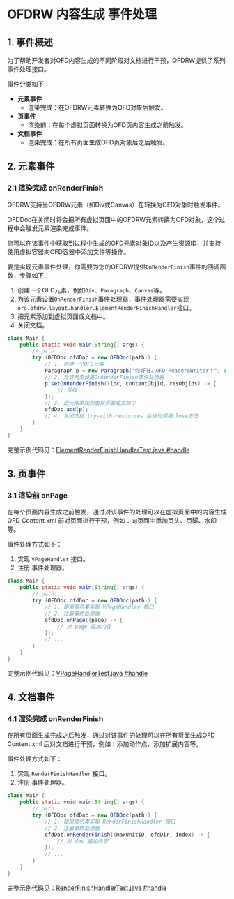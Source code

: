 # OFDRW 内容生成 事件处理

## 1. 事件概述

为了帮助开发者对OFD内容生成的不同阶段对文档进行干预，OFDRW提供了系列事件处理接口。

事件分类如下：

- **元素事件**
  - 渲染完成：在OFDRW元素转换为OFD对象后触发。
- **页事件**
  - 渲染前：在每个虚拟页面转换为OFD页内容生成之前触发。
- **文档事件**
  - 渲染完成：在所有页面生成OFD页对象后之后触发。


## 2. 元素事件

### 2.1 渲染完成 onRenderFinish

OFDRW支持当OFDRW元素（如Div或Canvas）在转换为OFD对象时触发事件。

OFDDoc在关闭时将会把所有虚拟页面中的OFDRW元素转换为OFD对象，这个过程中会触发元素渲染完成事件。

您可以在该事件中获取到过程中生成的OFD元素对象ID以及产生资源ID，并支持使用虚拟容器向OFD容器中添加文件等操作。

要是实现元素事件处理，你需要为您的OFDRW提供`OnRenderFinish`事件的回调函数，步骤如下：

1. 创建一个OFD元素，例如`Div`、`Paragraph`、`Canvas`等。
2. 为该元素设置`OnRenderFinish`事件处理器，事件处理器需要实现`org.ofdrw.layout.handler.ElementRenderFinishHandler`接口。
3. 把元素添加到虚拟页面或文档中。
4. 关闭文档。

```java
class Main {
    public static void main(String[] args) {
        // path ...
        try (OFDDoc ofdDoc = new OFDDoc(path)) {
            // 1. 创建一个OFD元素
            Paragraph p = new Paragraph("你好呀，OFD Reader&Writer！", 8d);
            // 2. 为该元素设置OnRenderFinish事件处理器
            p.setOnRenderFinish((loc, contentObjId, resObjIds) -> {
                // 保存
            });
            // 3. 把元素添加到虚拟页面或文档中
            ofdDoc.add(p);
            // 4. 关闭文档 try-with-resources 会自动调用close方法
        }
    }
}
```

完整示例代码见：[ElementRenderFinishHandlerTest.java #handle](../../src/test/java/org/ofdrw/layout/handler/ElementRenderFinishHandlerTest.java)


## 3. 页事件

### 3.1 渲染前 onPage

在每个页面内容生成之前触发，通过对该事件的处理可以在虚拟页面中的内容生成OFD Content.xml 前对页面进行干预，例如：向页面中添加页头、页脚、水印等。

事件处理方式如下：

1. 实现 `VPageHandler` 接口。
2. 注册 事件处理器。

```java
class Main {
    public static void main(String[] args) {
        // path ...
        try (OFDDoc ofdDoc = new OFDDoc(path)) {
            // 1. 使用匿名类实现 VPageHandler 接口
            // 2. 注册事件处理器
            ofdDoc.onPage((page) -> {
                // 对 page 追加内容
            });
            // ...
        }
    }
}
```
完整示例代码见：[VPageHandlerTest.java #handle](../../src/test/java/org/ofdrw/layout/handler/VPageHandlerTest.java)

## 4. 文档事件

### 4.1 渲染完成 onRenderFinish

在所有页面生成完成之后触发，通过对该事件的处理可以在所有页面生成OFD Content.xml 后对文档进行干预，例如：添加动作点、添加扩展内容等。

事件处理方式如下：

1. 实现 `RenderFinishHandler` 接口。
2. 注册 事件处理器。

```java
class Main {
    public static void main(String[] args) {
        // path ...
        try (OFDDoc ofdDoc = new OFDDoc(path)) {
            // 1. 使用匿名类实现 RenderFinishHandler 接口
            // 2. 注册事件处理器
            ofdDoc.onRenderFinish((maxUnitID, ofdDir, index) -> {
                // 对 doc 追加内容
            });
            // ...
        }
    }
}
```
完整示例代码见：[RenderFinishHandlerTest.java #handle](../../src/test/java/org/ofdrw/layout/handler/RenderFinishHandlerTest.java)

